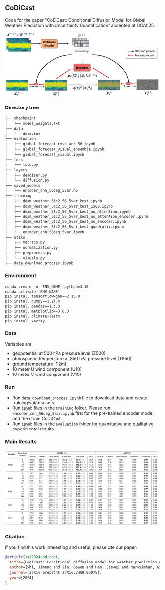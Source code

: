 ## CoDiCast
Code for the paper "CoDiCast: Conditional Diffusion Model for Global Weather Prediction with Uncertainty Quantification" accepted at IJCAI'25.
<div align="left">
<img src="https://github.com/JimengShi/CoDiCast/blob/main/figures/CoDiCast_framework.png" alt="codicast_framework" width="1000"/> 
</div>


### Directory tree
```bash
├── checkpoint
│   └── model_weights.txt
├── data
│   └── data.txt
├── evaluation
│   ├── global_forecast_rmse_acc_56.ipynb
│   ├── global_forecast_visual_ensemble.ipynb
│   └── global_forecast_visual.ipynb
├── loss
│   └── loss.py
├── layers
│   ├── denoiser.py
│   └── diffusion.py
├── saved_models
│   └── encoder_cnn_56deg_5var.h5
├── training
│   ├── ddpm_weather_56c2_56_5var_best.ipynb
│   ├── ddpm_weather_56c2_56_5var_best_1500.ipynb
│   ├── ddpm_weather_56c2_56_5var_best_no_attention.ipynb
│   ├── ddpm_weather_56c2_56_5var_best_no_attention_encoder.ipynb
│   ├── ddpm_weather_56c2_56_5var_best_no_encoder.ipynb
│   ├── ddpm_weather_56c2_56_5var_best_quadratic.ipynb
│   └── encoder_cnn_56deg_5var.ipynb
├── utils
│   ├── metrics.py
│   ├── normalization.py
│   ├── preprocess.py
│   └── visuals.py
├── data_download_process.ipynb
```

### Environment
```
conda create -n `ENV_NAME` python=3.10
conda activate `ENV_NAME`
pip install tensorflow-gpu==2.15.0
pip install numpy==1.26.4
pip install pandas==1.5.3
pip install matplotlib==3.8.3
pip install climate-learn
pip install xarray
```

### Data
Variables are:
- geopotential at 500 hPa pressure level (Z500)
- atmospheric temperature at 850 hPa pressure level (T850)
- ground temperature (T2m)
- 10 meter U wind component (U10)
- 10 meter V wind component (V10)


### Run
- Run `data_download_process.ipynb` file to download data and create training/val/test sets.
- Run `ipynb` files in the `training` folder. Please run `encoder_cnn_56deg_5var.ipynb` first for the pre-trained encoder model, and then train CoDiCast.
- Run `ipynb` files in the `evaluation` folder for quantitative and qualitative experimental results.


### Main Results
<div align="left">
<img src="https://github.com/JimengShi/CoDiCast/blob/main/figures/CoDiCast_results.png" alt="codicast_framework" width="1000"/> 
</div>


### Citation
If you find this work interesting and useful, please cite our paper:

```bibtex
@article{shi2024codicast,
  title={Codicast: Conditional diffusion model for weather prediction with uncertainty quantification},
  author={Shi, Jimeng and Jin, Bowen and Han, Jiawei and Narasimhan, Giri},
  journal={arXiv preprint arXiv:2409.05975},
  year={2024}
}
